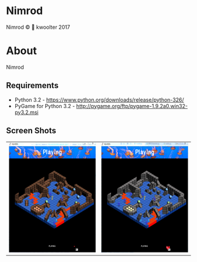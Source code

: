 # Nimrod
Nimrod :copyright: :monkey: kwoolter 2017

# About
Nimrod


## Requirements
- Python 3.2 - https://www.python.org/downloads/release/python-326/
- PyGame for Python 3.2 - http://pygame.org/ftp/pygame-1.9.2a0.win32-py3.2.msi

## Screen Shots
<table>
<tr>
<td>
<img height=300 width=300 src="https://github.com/kwoolter/Nimrod/blob/master/screenshots/Capture3.PNG" alt="game1">
</td>
<td>
<img height=300 width=300 src="https://github.com/kwoolter/Nimrod/blob/master/screenshots/Capture2.PNG" alt="game2">
</td>
</tr>
</table>